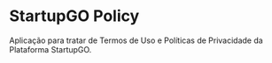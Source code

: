 # StartupGO Policy

Aplicação para tratar de Termos de Uso e Políticas de Privacidade da Plataforma
StartupGO.
